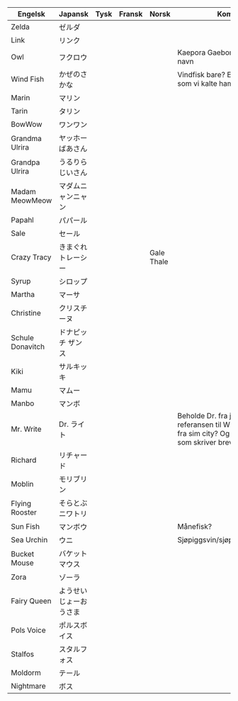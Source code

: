 | Engelsk          	| Japansk                	| Tysk 	| Fransk 	| Norsk      	| Kommentar                                                                                                                 	|
|------------------	|------------------------	|------	|--------	|------------	|---------------------------------------------------------------------------------------------------------------------------	|
| Zelda            	| ゼルダ                 	|      	|        	|            	|                                                                                                                           	|
| Link             	| リンク                 	|      	|        	|            	|                                                                                                                           	|
| Owl              	| フクロウ               	|      	|        	|            	| Kaepora Gaebora eller? Ikonisk navn|
| Wind Fish        	| かぜのさかな           	|      	|        	|            	| Vindfisk bare? Eventuelt Vindfisken, som vi kalte ham da vi var små barn                                                                                                                          	|
| Marin            	| マリン                 	|      	|        	|            	|                                                                                                                           	|
| Tarin            	| タリン                 	|      	|        	|            	|                                                                                                                           	|
| BowWow           	| ワンワン               	|      	|        	|            	|                                                                                                                           	|
| Grandma Ulrira   	| ヤッホーばあさん       	|      	|        	|            	|                                                                                                                           	|
| Grandpa Ulrira   	| うるりらじいさん       	|      	|        	|            	|                                                                                                                           	|
| Madam MeowMeow   	| マダムニャンニャン     	|      	|        	|            	|                                                                                                                           	|
| Papahl           	| パパール               	|      	|        	|            	|                                                                                                                           	|
| Sale             	| セール                 	|      	|        	|            	|                                                                                                                           	|
| Crazy Tracy      	| きまぐれトレーシー     	|      	|        	| Gale Thale 	|                                                                                                                           	|
| Syrup            	| シロップ               	|      	|        	|            	|                                                                                                                           	|
| Martha           	| マーサ                 	|      	|        	|            	|                                                                                                                           	|
| Christine        	| クリスチーヌ           	|      	|        	|            	|                                                                                                                           	|
| Schule Donavitch 	| ドナピッチ ザンス      	|      	|        	|            	|                                                                                                                           	|
| Kiki             	| サルキッキ             	|      	|        	|            	|                                                                                                                           	|
| Mamu             	| マムー                 	|      	|        	|            	|                                                                                                                           	|
| Manbo            	| マンボ                 	|      	|        	|            	|                                                                                                                           	|
| Mr. Write        	| Dr. ライト             	|      	|        	|            	| Beholde Dr. fra japansk. Hva med referansen til Will Wright/Dr. Wright fra sim city? Og ordspillet på en som skriver brev 	|
| Richard          	| リチャード             	|      	|        	|            	|                                                                                                                           	|
| Moblin           	| モリブリン             	|      	|        	|            	|                                                                                                                           	|
| Flying Rooster   	| そらとぶニワトリ       	|      	|        	|            	|                                                                                                                           	|
| Sun Fish         	| マンボウ               	|      	|        	|            	| Månefisk?                                                                                                                          	|
| Sea Urchin       	| ウニ                   	|      	|        	|            	| Sjøpiggsvin/sjøpinnsvin/kråkebolle?|
| Bucket Mouse     	| バケットマウス         	|      	|        	|            	|                                                                                                                           	|
| Zora             	| ゾーラ                 	|      	|        	|            	|                                                                                                                           	|
| Fairy Queen      	| ようせいじょーおうさま 	|      	|        	|            	|                                                                                                                           	|
| Pols Voice       	| ポルスボイス           	|      	|        	|            	|                                                                                                                           	|
| Stalfos          	| スタルフォス           	|      	|        	|            	|                                                                                                                           	|
| Moldorm          	| テール                 	|      	|        	|            	|                                                                                                                           	|
| Nightmare        	| ボス                   	|      	|        	|            	|                                                                                                                           	|
